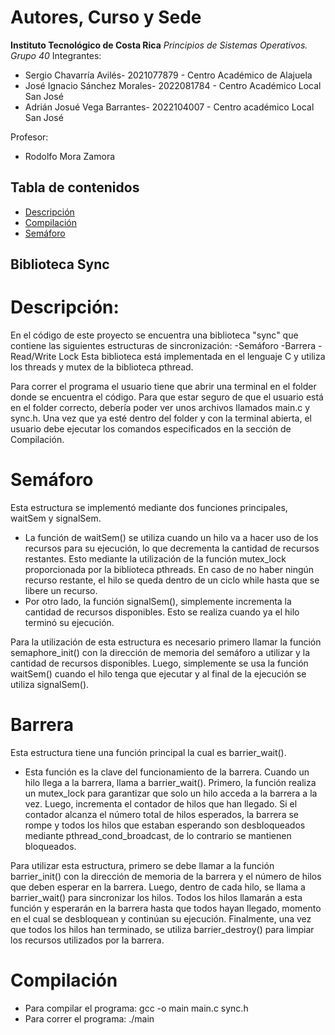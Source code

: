# Autores, Curso y Sede
**Instituto Tecnológico de Costa Rica**
*Principios de Sistemas Operativos. Grupo 40*
Integrantes:
*    Sergio Chavarría Avilés- 2021077879 - Centro Académico de Alajuela
*    José Ignacio Sánchez Morales- 2022081784 - Centro Académico Local San José
*    Adrián Josué Vega Barrantes- 2022104007 - Centro académico Local San José

Profesor:
*    Rodolfo Mora Zamora 
    
## Tabla de contenidos
- [Descripción](#Descripción)
- [Compilación](#Compilación)
- [Semáforo](#Semáforo)

## Biblioteca Sync
# Descripción:
En el código de este proyecto se encuentra una biblioteca "sync" que contiene las siguientes estructuras de sincronización:
-Semáforo
-Barrera
-Read/Write Lock
Esta biblioteca está implementada en el lenguaje C y utiliza los threads y mutex de la biblioteca pthread.

Para correr el programa el usuario tiene que abrir una terminal en
el folder donde se encuentra el código. Para que estar seguro de que
el usuario está en el folder correcto, debería poder ver unos archivos
llamados main.c y sync.h. 
Una vez que ya esté dentro del folder y con la terminal abierta, 
el usuario debe ejecutar los comandos especificados en la sección de Compilación.

# Semáforo
Esta estructura se implementó mediante dos funciones principales, waitSem y signalSem.
* La función de waitSem() se utiliza cuando un hilo va a hacer uso de los recursos para 
su ejecución, lo que decrementa la cantidad de recursos restantes. Esto mediante la utilización
de la función mutex_lock proporcionada por la biblioteca pthreads. En caso de no haber
ningún recurso restante, el hilo se queda dentro de un ciclo while hasta que se libere 
un recurso. 
* Por otro lado, la función signalSem(), simplemente incrementa la cantidad de
recursos disponibles. Esto se realiza cuando ya el hilo terminó su ejecución.

Para la utilización de esta estructura es necesario primero llamar la función semaphore_init()
con la dirección de memoria del semáforo a utilizar y la cantidad de recursos disponibles. Luego,
simplemente se usa la función waitSem() cuando el hilo tenga que ejecutar y al final de la ejecución
se utiliza signalSem().

# Barrera

Esta estructura tiene una función principal la cual es barrier_wait().
* Esta función es la clave del funcionamiento de la barrera. Cuando un hilo llega a la barrera, llama a
barrier_wait(). Primero, la función realiza un mutex_lock para garantizar que solo un hilo acceda a la
barrera a la vez. Luego, incrementa el contador de hilos que han llegado. Si el contador alcanza el número
total de hilos esperados, la barrera se rompe y todos los hilos que estaban esperando son desbloqueados
mediante pthread_cond_broadcast, de lo contrario se mantienen bloqueados.

Para utilizar esta estructura, primero se debe llamar a la función barrier_init() con la dirección de memoria 
de la barrera y el número de hilos que deben esperar en la barrera. Luego, dentro de cada hilo, se llama a 
barrier_wait() para sincronizar los hilos. Todos los hilos llamarán a esta función y esperarán en la barrera 
hasta que todos hayan llegado, momento en el cual se desbloquean y continúan su ejecución. Finalmente, una vez 
que todos los hilos han terminado, se utiliza barrier_destroy() para limpiar los recursos utilizados por la barrera.

# Compilación
* Para compilar el programa:
gcc -o main main.c sync.h
* Para correr el programa:
./main

